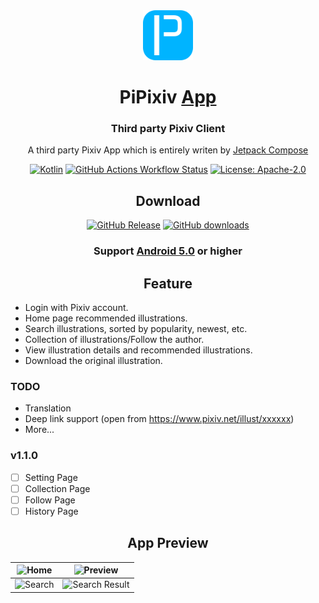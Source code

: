 <div align="center">

<a href="https://github.com/master-lzh/PiPixiv">
<img src="./.idea/icon.svg" width="80" alt="PiPixiv Logo">
</a>

# PiPixiv [App](#)

### Third party Pixiv Client
A third party Pixiv App which is entirely writen by [Jetpack Compose](https://developer.android.com/develop/ui/compose)


[![Kotlin](https://img.shields.io/badge/kotlin-1.9.23-blue.svg?logo=kotlin)](https://kotlinlang.org)
[![GitHub Actions Workflow Status](https://img.shields.io/github/actions/workflow/status/master-lzh/PiPixiv/release.yml)](https://github.com/master-lzh/PiPixiv/actions/workflows/release.yml)
[![License: Apache-2.0](https://img.shields.io/github/license/master-lzh/PiPixiv?labelColor=27303D&color=0877d2)](/LICENSE)


## Download
[![GitHub Release](https://img.shields.io/github/v/release/master-lzh/PiPixiv?label=Stable)](https://github.com/master-lzh/PiPixiv/releases)
[![GitHub downloads](https://img.shields.io/github/downloads/master-lzh/PiPixiv/total?label=downloads&labelColor=27303D&color=0D1117&logo=github&logoColor=FFFFFF&style=flat)](https://github.com/master-lzh/PiPixiv/releases)

### Support **[Android 5.0]()** or higher

## Feature
<div align="left">

* Login with Pixiv account.
* Home page recommended illustrations.
* Search illustrations, sorted by popularity, newest, etc.
* Collection of illustrations/Follow the author.
* View illustration details and recommended illustrations.
* Download the original illustration.

### TODO
* Translation
* Deep link support (open from https://www.pixiv.net/illust/xxxxxx)
* More...

### v1.1.0
- [ ] Setting Page
- [ ] Collection Page
- [ ] Follow Page
- [ ] History Page

</div>

## App Preview

| ![Home](https://github.com/master-lzh/PiPixiv/assets/60057825/0c9431bf-bff1-4752-9d62-f2721b3ade5e) | ![Preview](https://github.com/master-lzh/PiPixiv/assets/60057825/a4dfcd59-78cd-485a-8e36-5a37be2edd11) |
| ------------- | ------------- |
| ![Search](https://github.com/master-lzh/PiPixiv/assets/60057825/8d44b554-7cdd-4eeb-a520-a93e6fc7507d) | ![Search Result](https://github.com/master-lzh/PiPixiv/assets/60057825/7b7f6ea4-5df7-46b9-ba65-4cb1b2f52373) |



</div>

